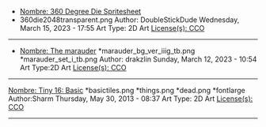 
* [Nombre: 360 Degree Die Spritesheet](https://opengameart.org/content/360-degree-die-spritesheet)
* 360die2048transparent.png
Author: DoubleStickDude
Wednesday, March 15, 2023 - 17:55
Art Type: 2D Art
[License(s): CCO](https://creativecommons.org/publicdomain/zero/1.0/deed.es_ES)
***

* [Nombre: The marauder](https://opengameart.org/content/the-marauder) 
*marauder_bg_ver_iiig_tb.png
*marauder_set_i_tb.png
Author: drakzlin
Sunday, March 12, 2023 - 10:54
Art Type:2D Art
[License(s): CCO](https://creativecommons.org/publicdomain/zero/1.0/deed.es_ES)
***


[Nombre: Tiny 16: Basic](https://opengameart.org/content/tiny-16-basic)
*basictiles.png
*things.png
*dead.png
*fontlarge
Author:Sharm
Thursday, May 30, 2013 - 08:37
Art Type: 2D Art
[License(s): CCO](https://creativecommons.org/publicdomain/zero/1.0/deed.es_ES)
***
